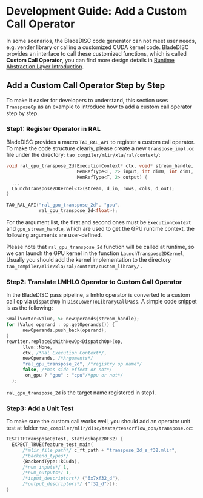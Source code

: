 # Development Guide: Add a Custom Call Operator

In some scenarios, the BladeDISC code generator can not meet user needs,
e.g. vender library or calling a customized CUDA kernel code. BladeDISC
provides an interface to call these customized functions, which is called
**Custom Call Operator**, you can find more design details in
[Runtime Abstraction Layer Introduction](/docs/developers/runtime_abstraction_layer.md).

## Add a Custom Call Operator Step by Step

To make it easier for developers to understand, this section uses `TransposeOp`
as an example to introduce how to add a custom call operator step by step.

### Step1: Register Operator in RAL

BladeDISC provides a macro `TAO_RAL_API` to register a custom call operator. To
make the code structure clearly, please create a new `transpose_impl.cc` file
under the directory: `tao_compiler/mlir/xla/ral/context/`:

``` c++
void ral_gpu_transpose_2d(ExecutionContext* ctx, void* stream_handle,
                          MemRefType<T, 2> input, int dim0, int dim1,
                          MemRefType<T, 2> output) {
  ...
  LaunchTranspose2DKernel<T>(stream, d_in, rows, cols, d_out);
}

TAO_RAL_API("ral_gpu_transpose_2d", "gpu",
            ral_gpu_transpose_2d<float>);
```

For the argument list, the first and second ones must be `ExecutionContext` and
`gpu_stream_handle`, which are used to get the GPU runtime context, the following arguments are
user-defined.

Please note that `ral_gpu_transpose_2d` function will be called at runtime, so we
can launch the GPU kernel in the function `LaunchTranspose2DKernel`, Usually you
should add the kernel implementation to the directory
`tao_compiler/mlir/xla/ral/context/custom_library/` .

### Step2: Translate LMHLO Operator to Custom Call Operator

In the BladeDISC pass pipeline, a lmhlo operator is converted to a custom call
op via `DispatchOp` in `DiscLowerToLibraryCallPass`. A simple code snippet is as
the following:

``` c++
SmallVector<Value, 5> newOperands{stream_handle};
for (Value operand : op.getOperands()) {
      newOperands.push_back(operand);
}
rewriter.replaceOpWithNewOp<DispatchOp>(op,
      llvm::None,
      ctx, /*Ral Execution Context*/,
      newOperands, /*Arguments*/
      "ral_gpu_transpose_2d", /*registry op name*/
      false, /*has side effect or not*/
       on_gpu ? "gpu" : "cpu"/*gpu or not*/
  );
```

`ral_gpu_transpose_2d` is the target name registered in step1.

### Step3: Add a Unit Test

To make sure the custom call works well, you should add an operator unit test at
folder `tao_compiler/mlir/disc/tests/tensorflow_ops/transpose.cc`:

``` c++
TEST(TFTransposeOpTest, StaticShape2DF32) {
  EXPECT_TRUE(feature_test_main(
      /*mlir_file_path*/ c_ft_path + "transpose_2d_s_f32.mlir",
      /*backend_types*/
      {BackendType::kCuda},
      /*num_inputs*/ 1,
      /*num_outputs*/ 1,
      /*input_descriptors*/ {"6x7xf32_d"},
      /*output_descriptors*/ {"f32_d"}));
}
```
